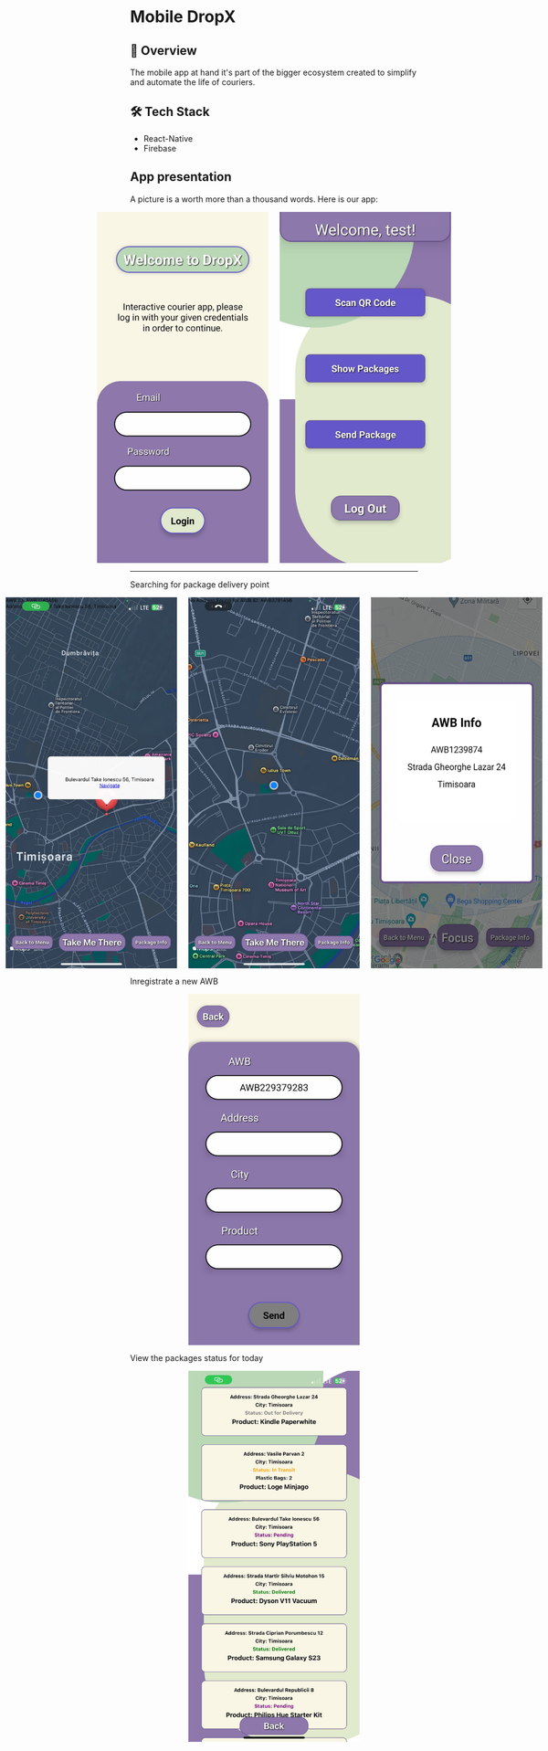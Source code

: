 # Mobile DropX 


## 🚀 Overview
The mobile app at hand it's part of the bigger ecosystem created to simplify and automate the life of couriers.

## 🛠 Tech Stack
- React-Native
- Firebase

## App presentation
A picture is a worth more than a thousand words. Here is our app:

<div style="display: flex; justify-content: center; gap: 20px;">
    <img src="/assets/images/img1.jpeg" alt="Image 1" width="300">
    <img src="/assets/images/img2.jpeg" alt="Image 2" width="300">
</div>

---
Searching for package delivery point
<div style="display: flex; justify-content: center; gap: 20px;">
    <img src="/assets/images/img7.jpeg" alt="Image7" width="300">
    <img src="/assets/images/img6.jpeg" alt="Image 6" width="300">
    <img src="/assets/images/img4.jpeg" alt="Image 4" width="300">
</div>

Inregistrate a new AWB
<div style="display: flex; justify-content: center; gap: 20px;">
    <img src="/assets/images/img5.jpeg" alt="Image5" width="300">
</div>

View the packages status for today
<div style="display: flex; justify-content: center; gap: 20px;">
    <img src="/assets/images/img3.jpeg" alt="Image3" width="300">
</div>
